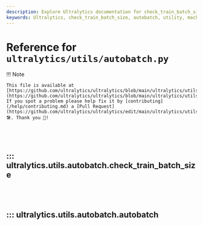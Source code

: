 ```yaml
---
description: Explore Ultralytics documentation for check_train_batch_size utility in the autobatch module. Understand how it could improve your machine learning process.
keywords: Ultralytics, check_train_batch_size, autobatch, utility, machine learning, documentation
---
```


# Reference for `ultralytics/utils/autobatch.py`

!!! Note

    This file is available at [https://github.com/ultralytics/ultralytics/blob/main/ultralytics/utils/autobatch.py](https://github.com/ultralytics/ultralytics/blob/main/ultralytics/utils/autobatch.py). If you spot a problem please help fix it by [contributing](/help/contributing.md) a [Pull Request](https://github.com/ultralytics/ultralytics/edit/main/ultralytics/utils/autobatch.py) 🛠️. Thank you 🙏!

<br><br>

## ::: ultralytics.utils.autobatch.check_train_batch_size

<br><br>

## ::: ultralytics.utils.autobatch.autobatch

<br><br>
